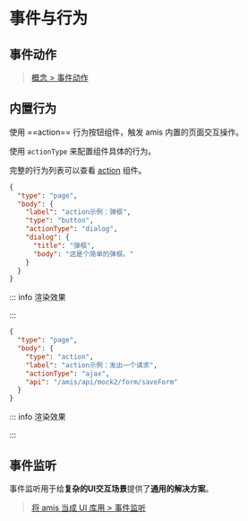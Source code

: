 # 事件与行为

## 事件动作

> [概念 > 事件动作](https://aisuda.bce.baidu.com/amis/zh-CN/docs/concepts/event-action)

## 内置行为

使用 ==action== 行为按钮组件，触发 amis 内置的页面交互操作。

使用 `actionType` 来配置组件具体的行为。

完整的行为列表可以查看 [action](https://aisuda.bce.baidu.com/amis/zh-CN/components/action) 组件。

```json
{
  "type": "page",
  "body": {
    "label": "action示例：弹框",
    "type": "button",
    "actionType": "dialog",
    "dialog": {
      "title": "弹框",
      "body": "这是个简单的弹框。"
    }
  }
}
```

::: info 渲染效果
<div id="dialog">
  <slot></slot>
</div>
:::

```json
{
  "type": "page",
  "body": {
    "type": "action",
    "label": "action示例：发出一个请求",
    "actionType": "ajax",
    "api": "/amis/api/mock2/form/saveForm"
  }
}
```

::: info 渲染效果
<div id="ajax">
  <slot></slot>
</div>
:::

## 事件监听

事件监听用于给**复杂的UI交互场景**提供了**通用的解决方案**。

> [将 amis 当成 UI 库用 > 事件监听](https://aisuda.bce.baidu.com/amis/zh-CN/docs/extend/ui-library)


<script lang="ts" setup>
/* 根据 amis config 渲染组件 */
const dialog = {
  "type": "page",
  "body": {
    "label": "action示例：弹框",
    "type": "button",
    "actionType": "dialog",
    "dialog": {
      "title": "弹框",
      "body": "这是个简单的弹框。"
    }
  }
}
const ajax = {
  "type": "page",
  "body": {
    "type": "action",
    "label": "action示例：发出一个请求",
    "actionType": "ajax",
    "api": "/plugins/amis/mock/form/save.json"
  }
}

setTimeout(() => {
  var amis = amisRequire('amis/embed');
  amis.embed('#dialog', dialog);
  amis.embed('#ajax', ajax);
}, 1000)
</script>
